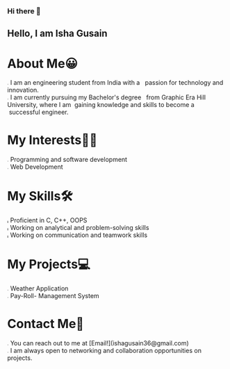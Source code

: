 ### Hi there 👋


<h2>Hello, I am Isha Gusain</h2>

<h1>About Me😀</h1>
<span style="font-size: 30%;">⭐</span>
I am an engineering student from India with a &nbsp;&nbsp;passion for technology and innovation.<br>
<span style="font-size: 30%;">⭐</span>
I am currently pursuing my Bachelor's degree &nbsp;&nbsp;from Graphic Era Hill University, where I am &nbsp;gaining knowledge and skills to become a &nbsp;successful engineer.

<h1>My Interests🧑‍🔧</h1>
<span style="font-size: 30%;">⭐</span>
Programming and software development<br>
<span style="font-size: 30%;">⭐</span>
Web Development 

<h1>My Skills🛠️</h1>
<span style="font-size: 30%;">💫</span>
Proficient in C, C++, OOPS<br>
<span style="font-size: 30%;">💫</span>
Working on analytical and problem-solving skills<br>
<span style="font-size: 30%;">💫</span>
Working on  communication and teamwork skills<br>

<h1>My Projects💻</h1>
<span style="font-size: 30%;">⭐</span>
Weather Application<br>
<span style="font-size: 30%;">⭐</span>
Pay-Roll- Management System

<h1>Contact Me📩</h1>
<span style="font-size: 30%;">⭐</span>
You can reach out to me at [Email!](ishagusain36@gmail.com) <br>
<span style="font-size: 30%;">⭐</span>
I am always open to networking and collaboration opportunities on projects.
